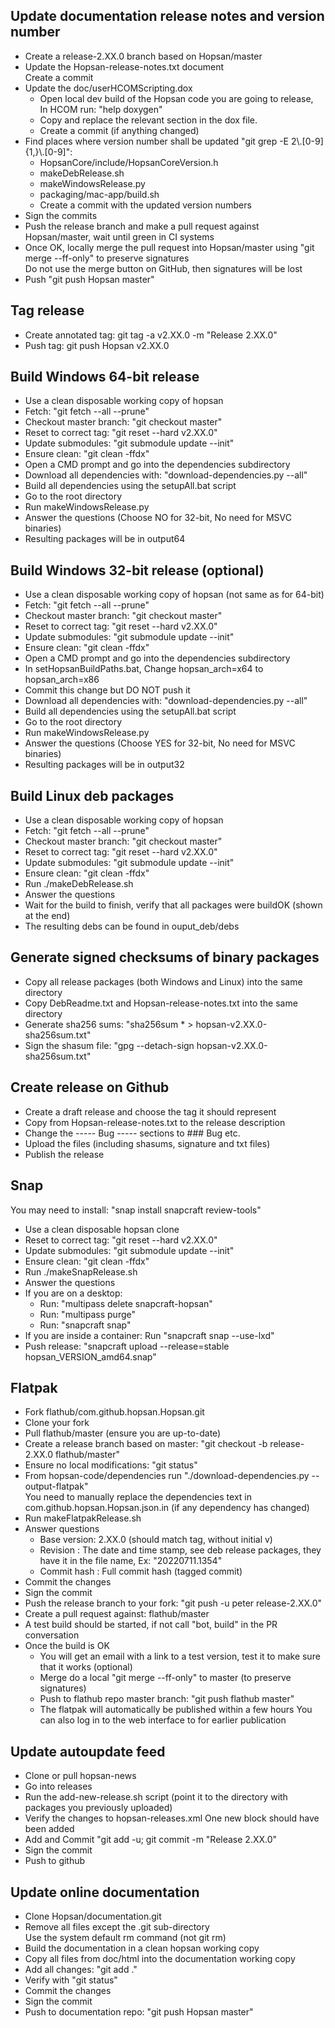 ## Update documentation release notes and version number

- Create a release-2.XX.0 branch based on Hopsan/master
- Update the Hopsan-release-notes.txt document  
  Create a commit
- Update the doc/userHCOMScripting.dox
  - Open local dev build of the Hopsan code you are going to release,  
  In HCOM run: "help doxygen"  
  - Copy and replace the relevant section in the dox file.
  - Create a commit (if anything changed)
- Find places where version number shall be updated "git grep -E 2\\.[0-9]{1\,}\\.[0-9]":
  - HopsanCore/include/HopsanCoreVersion.h
  - makeDebRelease.sh
  - makeWindowsRelease.py
  - packaging/mac-app/build.sh  
  - Create a commit with the updated version numbers
- Sign the commits
- Push the release branch and make a pull request against Hopsan/master, wait until green in CI systems
- Once OK, locally merge the pull request into Hopsan/master using "git merge --ff-only" to preserve signatures  
  Do not use the merge button on GitHub, then signatures will be lost
- Push "git push Hopsan master"

## Tag release

- Create annotated tag: git tag -a v2.XX.0 -m "Release 2.XX.0"
- Push tag: git push Hopsan v2.XX.0

## Build Windows 64-bit release

- Use a clean disposable working copy of hopsan
- Fetch: "git fetch --all --prune"
- Checkout master branch: "git checkout master"
- Reset to correct tag: "git reset --hard v2.XX.0"
- Update submodules: "git submodule update --init"
- Ensure clean: "git clean -ffdx"
- Open a CMD prompt and go into the dependencies subdirectory
- Download all dependencies with: "download-dependencies.py --all"
- Build all dependencies using the setupAll.bat script
- Go to the root directory
- Run makeWindowsRelease.py
- Answer the questions (Choose NO for 32-bit, No need for MSVC binaries)
- Resulting packages will be in output64

## Build Windows 32-bit release (optional)

- Use a clean disposable working copy of hopsan (not same as for 64-bit)
- Fetch: "git fetch --all --prune"
- Checkout master branch: "git checkout master"
- Reset to correct tag: "git reset --hard v2.XX.0"
- Update submodules: "git submodule update --init"
- Ensure clean: "git clean -ffdx"
- Open a CMD prompt and go into the dependencies subdirectory
- In setHopsanBuildPaths.bat, Change hopsan_arch=x64 to hopsan_arch=x86
- Commit this change but DO NOT push it
- Download all dependencies with: "download-dependencies.py --all"
- Build all dependencies using the setupAll.bat script
- Go to the root directory
- Run makeWindowsRelease.py
- Answer the questions (Choose YES for 32-bit, No need for MSVC binaries)
- Resulting packages will be in output32


## Build Linux deb packages

- Use a clean disposable working copy of hopsan
- Fetch: "git fetch --all --prune"
- Checkout master branch: "git checkout master"
- Reset to correct tag: "git reset --hard v2.XX.0"
- Update submodules: "git submodule update --init"
- Ensure clean: "git clean -ffdx"
- Run ./makeDebRelease.sh
- Answer the questions
- Wait for the build to finish, verify that all packages were buildOK (shown at the end)
- The resulting debs can be found in ouput_deb/debs

## Generate signed checksums of binary packages

- Copy all release packages (both Windows and Linux) into the same directory
- Copy DebReadme.txt and Hopsan-release-notes.txt into the same directory
- Generate sha256 sums: "sha256sum * > hopsan-v2.XX.0-sha256sum.txt"
- Sign the shasum file: "gpg --detach-sign hopsan-v2.XX.0-sha256sum.txt"

## Create release on Github

- Create a draft release and choose the tag it should represent
- Copy from Hopsan-release-notes.txt to the release description
- Change the ----- Bug ----- sections to ### Bug etc.
- Upload the files (including shasums, signature and txt files)
- Publish the release

## Snap

You may need to install: "snap install snapcraft review-tools"

- Use a clean disposable hopsan clone
- Reset to correct tag: "git reset --hard v2.XX.0"
- Update submodules: "git submodule update --init"
- Ensure clean: "git clean -ffdx"
- Run ./makeSnapRelease.sh
- Answer the questions
- If you are on a desktop:
  - Run: "multipass delete snapcraft-hopsan"
  - Run: "multipass purge"
  - Run: "snapcraft snap"
- If you are inside a container:
  Run "snapcraft snap --use-lxd"
- Push release:
  "snapcraft upload --release=stable hopsan_VERSION_amd64.snap"

## Flatpak

- Fork flathub/com.github.hopsan.Hopsan.git
- Clone your fork
- Pull flathub/master (ensure you are up-to-date)
- Create a release branch based on master: "git checkout -b release-2.XX.0 flathub/master"
- Ensure no local modifications: "git status"
- From hopsan-code/dependencies run "./download-dependencies.py --output-flatpak"  
  You need to manually replace the dependencies text in com.github.hopsan.Hopsan.json.in (if any dependency has changed)
- Run makeFlatpakRelease.sh
- Answer questions
  - Base version: 2.XX.0 (should match tag, without initial v)
  - Revision    : The date and time stamp, see deb release packages, they have it in the file name, Ex: "20220711.1354"
  - Commit hash : Full commit hash (tagged commit)
- Commit the changes
- Sign the commit
- Push the release branch to your fork: "git push -u peter release-2.XX.0"
- Create a pull request against: flathub/master
- A test build should be started, if not call "bot, build" in the PR conversation
- Once the build is OK
  - You will get an email with a link to a test version, test it to make sure that it works (optional)
  - Merge do a local "git merge --ff-only" to master (to preserve signatures)
  - Push to flathub repo master branch: "git push flathub master"
  - The flatpak will automatically be published within a few hours
    You can also log in to the web interface to for earlier publication

## Update autoupdate feed

- Clone or pull hopsan-news
- Go into releases
- Run the add-new-release.sh script (point it to the directory with packages you previously uploaded)
- Verify the changes to hopsan-releases.xml
  One new block should have been added
- Add and Commit "git add -u; git commit -m "Release 2.XX.0"
- Sign the commit
- Push to github

## Update online documentation

- Clone Hopsan/documentation.git
- Remove all files except the .git sub-directory  
  Use the system default rm command (not git rm)
- Build the documentation in a clean hopsan working copy
- Copy all files from doc/html into the documentation working copy
- Add all changes: "git add ."
- Verify with "git status"
- Commit the changes
- Sign the commit
- Push to documentation repo: "git push Hopsan master"
